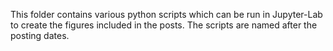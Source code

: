 This folder contains various python scripts which can be run in Jupyter-Lab to create the figures included in the posts. The scripts are named after the posting dates.
